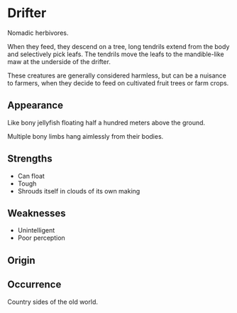# Drifter

Nomadic herbivores. 

When they feed, they descend on a tree, long tendrils extend from the body and selectively pick leafs. The tendrils move the leafs to the mandible-like maw at the underside of the drifter. 

These creatures are generally considered harmless, but can be a nuisance to farmers, when they decide to feed on cultivated fruit trees or farm crops. 

## Appearance
Like bony jellyfish floating half a hundred meters above the ground. 

Multiple bony limbs hang aimlessly from their bodies. 

## Strengths
* Can float
* Tough
* Shrouds itself in clouds of its own making

## Weaknesses
* Unintelligent
* Poor perception

## Origin


## Occurrence
Country sides of the old world. 